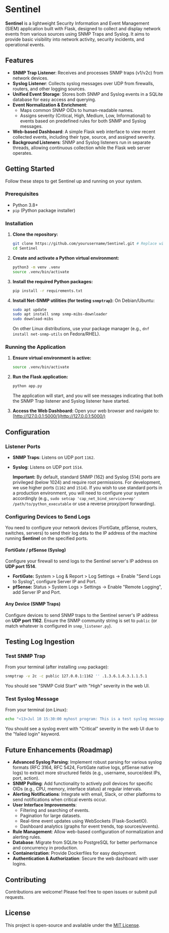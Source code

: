 # Sentinel

**Sentinel** is a lightweight Security Information and Event Management (SIEM) application built with Flask, designed to collect and display network events from various sources using SNMP Traps and Syslog. It aims to provide basic visibility into network activity, security incidents, and operational events.

## Features

*   **SNMP Trap Listener**: Receives and processes SNMP traps (v1/v2c) from network devices.
*   **Syslog Listener**: Collects syslog messages over UDP from firewalls, routers, and other logging sources.
*   **Unified Event Storage**: Stores both SNMP and Syslog events in a SQLite database for easy access and querying.
*   **Event Normalization & Enrichment**:
    *   Maps common SNMP OIDs to human-readable names.
    *   Assigns severity (Critical, High, Medium, Low, Informational) to events based on predefined rules for both SNMP and Syslog messages.
*   **Web-based Dashboard**: A simple Flask web interface to view recent collected events, including their type, source, and assigned severity.
*   **Background Listeners**: SNMP and Syslog listeners run in separate threads, allowing continuous collection while the Flask web server operates.

## Getting Started

Follow these steps to get Sentinel up and running on your system.

### Prerequisites

*   Python 3.8+
*   `pip` (Python package installer)

### Installation

1.  **Clone the repository:**
    ```bash
    git clone https://github.com/yourusername/Sentinel.git # Replace with your actual repo URL
    cd Sentinel
    ```

2.  **Create and activate a Python virtual environment:**
    ```bash
    python3 -m venv .venv
    source .venv/bin/activate
    ```

3.  **Install the required Python packages:**
    ```bash
    pip install -r requirements.txt
    ```

4.  **Install Net-SNMP utilities (for testing `snmptrap`):**
    On Debian/Ubuntu:
    ```bash
    sudo apt update
    sudo apt install snmp snmp-mibs-downloader
    sudo download-mibs
    ```
    On other Linux distributions, use your package manager (e.g., `dnf install net-snmp-utils` on Fedora/RHEL).

### Running the Application

1.  **Ensure virtual environment is active:**
    ```bash
    source .venv/bin/activate
    ```

2.  **Run the Flask application:**
    ```bash
    python app.py
    ```
    The application will start, and you will see messages indicating that both the SNMP Trap listener and Syslog listener have started.

3.  **Access the Web Dashboard:**
    Open your web browser and navigate to:
    [http://127.0.0.1:5000/](http://127.0.0.1:5000/)

## Configuration

### Listener Ports

*   **SNMP Traps**: Listens on UDP port `1162`.
*   **Syslog**: Listens on UDP port `1514`.

    **Important:** By default, standard SNMP (162) and Syslog (514) ports are privileged (below 1024) and require root permissions. For development, we use higher ports (`1162` and `1514`). If you wish to use standard ports in a production environment, you will need to configure your system accordingly (e.g., `sudo setcap 'cap_net_bind_service=+ep' /path/to/python_executable` or use a reverse proxy/port forwarding).

### Configuring Devices to Send Logs

You need to configure your network devices (FortiGate, pfSense, routers, switches, servers) to send their log data to the IP address of the machine running **Sentinel** on the specified ports.

#### FortiGate / pfSense (Syslog)

Configure your firewall to send logs to the Sentinel server's IP address on **UDP port 1514**.
*   **FortiGate:** System > Log & Report > Log Settings -> Enable "Send Logs to Syslog", configure Server IP and Port.
*   **pfSense:** Status > System Logs > Settings -> Enable "Remote Logging", add Server IP and Port.

#### Any Device (SNMP Traps)

Configure devices to send SNMP traps to the Sentinel server's IP address on **UDP port 1162**. Ensure the SNMP community string is set to `public` (or match whatever is configured in `snmp_listener.py`).

## Testing Log Ingestion

### Test SNMP Trap

From your terminal (after installing `snmp` package):

```bash
snmptrap -v 2c -c public 127.0.0.1:1162 '' .1.3.6.1.6.3.1.1.5.1
```

You should see "SNMP Cold Start" with "High" severity in the web UI.

### Test Syslog Message

From your terminal (on Linux):

```bash
echo "<13>Jul 10 15:30:00 myhost program: This is a test syslog message about a failed login attempt." | nc -u -w0 127.0.0.1 1514
```

You should see a syslog event with "Critical" severity in the web UI due to the "failed login" keyword.

## Future Enhancements (Roadmap)

*   **Advanced Syslog Parsing**: Implement robust parsing for various syslog formats (RFC 3164, RFC 5424, FortiGate native logs, pfSense native logs) to extract more structured fields (e.g., username, source/dest IPs, port, action).
*   **SNMP Polling**: Add functionality to actively poll devices for specific OIDs (e.g., CPU, memory, interface status) at regular intervals.
*   **Alerting Notifications**: Integrate with email, Slack, or other platforms to send notifications when critical events occur.
*   **User Interface Improvements**:
    *   Filtering and searching of events.
    *   Pagination for large datasets.
    *   Real-time event updates using WebSockets (Flask-SocketIO).
    *   Dashboard analytics (graphs for event trends, top sources/events).
*   **Rule Management**: Allow web-based configuration of normalization and alerting rules.
*   **Database**: Migrate from SQLite to PostgreSQL for better performance and concurrency in production.
*   **Containerization**: Provide Dockerfiles for easy deployment.
*   **Authentication & Authorization**: Secure the web dashboard with user logins.

## Contributing

Contributions are welcome! Please feel free to open issues or submit pull requests.

## License

This project is open-source and available under the [MIT License](LICENSE).